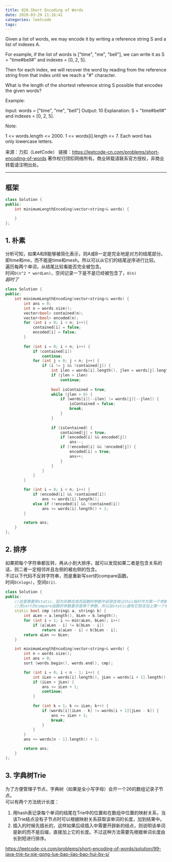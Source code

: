 ```yaml
---
title: 820.Short Encoding of Words
date: 2020-03-29 11:16:41
categories: leetcode
tags:
---
```

Given a list of words, we may encode it by writing a reference string S and a list of indexes A.

For example, if the list of words is ["time", "me", "bell"], we can write it as S = "time#bell#" and indexes = [0, 2, 5].

Then for each index, we will recover the word by reading from the reference string from that index until we reach a "#" character.

What is the length of the shortest reference string S possible that encodes the given words?

Example:

Input: words = ["time", "me", "bell"]
Output: 10
Explanation: S = "time#bell#" and indexes = [0, 2, 5].


Note:

1 <= words.length <= 2000.
1 <= words[i].length <= 7.
Each word has only lowercase letters.

来源：力扣（LeetCode）
链接：https://leetcode-cn.com/problems/short-encoding-of-words
著作权归领扣网络所有。商业转载请联系官方授权，非商业转载请注明出处。
________________________________

## 框架
```cpp
class Solution {
public:
    int minimumLengthEncoding(vector<string>& words) {

    }
};
```

## 1. 朴素
分析可知，如果A和B能够被简化表示，则A或B一定是完全地是对方的结尾部分。  
即time和me，而不能是time和mesh。所以可以从它们的结尾逆序进行比较。  
遍历每两个单词，从结尾比较看能否完全被包含。  
时间`O(n^2 * wordLen)`，空间记录一下是不是已经被包含了，`O(n)`  
*超时了*  
```cpp
class Solution {
public:
    int minimumLengthEncoding(vector<string>& words) {
        int ans = 0;
        int n = words.size();
        vector<bool> contained(n);
        vector<bool> encoded(n);
        for (int i = 0; i < n; i++){
            contained[i] = false;
            encoded[i] = false;
        }
        
        for (int i = 0; i < n; i++) {
            if (contained[i])
                continue;
            for (int j = 0; j < n; j++) {
                if (i != j && !contained[j]) {
                    int ilen = words[i].length(), jlen = words[j].length();
                    if (jlen > ilen)
                        continue;
                    
                    bool isContained = true;
                    while (jlen > 0) {
                        if (words[i][--ilen] != words[j][--jlen]) {
                            isContained = false;
                            break;
                        }
                    }
                   
                    if (isContained) {
                        contained[j] = true;
                        if (encoded[i] && encoded[j])
                            ans--;
                        if (!encoded[i] && !encoded[j]) {
                            encoded[i] = true;
                            ans++;
                        }
                    }
                }
            }
        }

        for (int i = 0; i < n; i++) {
            if (encoded[i] && !contained[i])
                ans += words[i].length();
            else if (!encoded[i] && !contained[i])
                ans += words[i].length() + 1;
        }

        return ans;
    }
};
```

## 2. 排序
如果把每个字符串都反转，再从小到大排序，就可以发现如果二者是包含关系的话，则二者一定相邻并且左侧的被右侧的包含。  
不过以下代码不反转字符串，而是重新写sort的compare函数。  
时间`O(nlogn)`，空间`O(1)`.  
```cpp
class Solution {
public:
    //这里需要用static，因为非静态成员函数的参数中会隐含地让this指针作为第一个参数
    //而sort的compare函数的参数要求是两个参数，所以加static避免它隐含加上第一个参数this。
    static bool cmp (string& a, string& b) {
        int aLen = a.length(), bLen = b.length();
        for (int i = 1; i <= min(aLen, bLen); i++) 
            if (a[aLen - i] != b[bLen - i])
                return a[aLen - i] < b[bLen - i];
        return aLen <= bLen;
    }

    int minimumLengthEncoding(vector<string>& words) {
        int n = words.size();
        int ans = 0;
        sort (words.begin(), words.end(), cmp);

        for (int i = 0; i < n - 1; i++) {
            int iLen = words[i].length(), jLen = words[i + 1].length();
            if (iLen > jLen) {
                ans += iLen + 1;
                continue;
            }
            
            for (int k = 1; k <= iLen; k++) {
                if (words[i][iLen - k] != words[i + 1][jLen - k]) {
                    ans += iLen + 1;
                    break;
                }
            }
        }
        ans += words[n - 1].length() + 1;

        return ans;
    }
};
```

## 3. 字典树Trie
为了方便管理子节点，字典树（如果是全小写字母）会开一个26的数组记录子节点。  
可以有两个方法统计长度：  
1. 用hash表记录每个单词的结尾在Trie中的位置和在数组中位置的映射关系，当该Trie结点没有子节点时可以根据映射关系获取该单词的长度，加到结果中。  
2. 插入的时候先插长的，这样如果后续插入中需要开辟新的结点，则说明该单词是新的而不是后缀，直接加上它的长度。不过这种方法需要先根据单词长度由长到短进行排序。  

https://leetcode-cn.com/problems/short-encoding-of-words/solution/99-java-trie-tu-xie-gong-lue-bao-jiao-bao-hui-by-s/